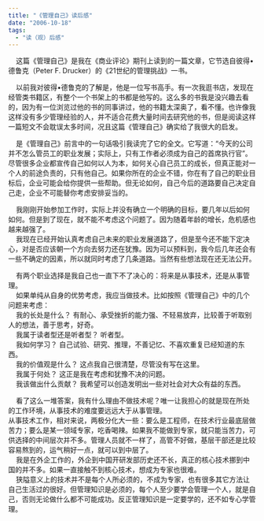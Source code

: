 ```yaml
---
title: "《管理自己》读后感"
date: "2006-10-18"
tags: 
  - "读（观）后感"
---
```


    这篇《管理自己》是我在《商业评论》期刊上读到的一篇文章，它节选自彼得•德鲁克（Peter F. Drucker）的《21世纪的管理挑战》一书。

    以前我对彼得•德鲁克的了解是，他是一位写书高手。有一次我逛书店，发现在经管类书籍区，有整个一个书架上的书都是他写的。这么多的书我是没兴趣去看的，因为有一位浏览过他的书的同事讲过，他的书籍太深奥了，看不懂。也许像我这样没有多少管理经验的人，并不适合花费大量时间去研究他的书，但是阅读这样一篇短文不会耽误太多时间，况且这篇《管理自己》确实给了我很大的启发。

    是《管理自己》前言中的一句话吸引我读完了它的全文。它写道：“今天的公司并不怎么管员工的职业发展；实际上，只有工作者必须成为自己的首席执行官”。尽管很多企业都宣传自己如何以人为本，如何关心自己员工的成长，但真正能对一个人的前途负责的，只有他自己。如果你所在的企业不错，你在有了自己的职业目标后，企业可能会给你提供一些帮助。但无论如何，自己今后的道路要自己决定自己走，企业不可能替你考虑安排妥当的。

    我刚刚开始参加工作时，实际上并没有确立一个明确的目标，要几年以后如何如何。但是到了现在，就不能不考虑这个问题了。因为随着年龄的增长，危机感也越来越强了。  
    我现在已经开始认真考虑自己未来的职业发展道路了，但是至今还不能下定决心，对是否应该朝一个方向去努力还在犹豫。因为可以预料到，我今后几年还会有一些不确定的因素，所以就同时考虑了几条道路。当然有些想法现在还无法公开。

    有两个职业选择是我自己也一直下不了决心的：将来是从事技术，还是从事管理。  
    如果单纯从自身的优势考虑，我应当做技术。比如按照《管理自己》中的几个问题来考虑：  
    我的长处是什么？ 有耐心、承受挫折的能力强、不轻易放弃，比较善于听取别人的想法，善于思考，好奇。  
    我属于读者型还是听者型？ 听者型。  
    我如何学习？ 自己试验、研究、推理，不善记忆、不喜欢重复已经知道的东西。  
    我的价值观是什么？ 这点我自己很清楚，尽管没有写在这里。  
    我属于何处？ 这正是我在考虑和犹豫不决的问题。  
    我该做出什么贡献？ 我希望可以创造发明出一些对社会对大众有益的东西。

    看了这么一堆答案，我有什么理由不做技术呢？唯一让我担心的就是现在所处的工作环境，从事技术的难度要远远大于从事管理。  
从事技术工作，相对来说，两极分化大一些：要么是工程师，在技术行业最底层做苦力；要么是某一领域专家，吃香喝辣。如果我不能做到专家，就只能当苦力，可供选择的中间层次并不多。管理人员就不一样了，高管不好做，基层干部还是比较容易熬到的，运气稍好一点，就可以到中层了。  
    我是在外企工作的，外企到中国开研发部历史还不长，真正的核心技术挪到中国的并不多。如果一直接触不到核心技术，想成为专家也很难。  
    狭隘意义上的技术并不是每个人所必须的，不成为专家，也有很多其它方法让自己生活过的很好。但管理知识是必须的，每个人至少要学会管理一个人，就是自己，否则无论做什么都不可能成功。反正管理知识是一定要学的，还不如专心学管理。

